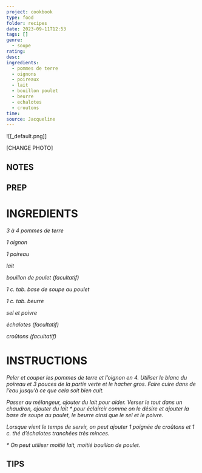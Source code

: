 ```yaml
---
project: cookbook
type: food
folder: recipes
date: 2023-09-11T12:53
tags: []
genre:
  - soupe
rating: 
desc: 
ingredients:
  - pommes de terre
  - oignons
  - poireaux
  - lait
  - bouillon poulet
  - beurre
  - echalotes
  - croutons
time: 
source: Jacqueline
---
```


![[_default.png]]

[CHANGE PHOTO]


## NOTES




## PREP


# INGREDIENTS

_3 à 4 pommes de terre_

_1 oignon_

_1 poireau_

_lait_

_bouillon de poulet (facultatif)_

_1 c. tab. base de soupe au poulet_

_1 c. tab. beurre_

_sel et poivre_

_échalotes (facultatif)_

_croûtons (facultatif)_

# INSTRUCTIONS

_Peler et couper les pommes de terre et l’oignon_
_en 4. Utiliser le blanc du poireau et 3_
_pouces de la partie verte et le hacher gros._
_Faire cuire dans de l’eau jusqu’à ce que cela_
_soit bien cuit._

_Passer au mélangeur, ajouter du lait pour aider._
_Verser le tout dans un chaudron, ajouter du_
_lait * pour éclaircir comme on le désire et_
_ajouter la base de soupe au poulet, le beurre_
_ainsi que le sel et le poivre._

_Lorsque vient le temps de servir, on peut ajouter_
_1 poignée de croûtons et 1 c. thé d’échalotes_
_tranchées très minces._

_* On peut utiliser moitié lait, moitié bouillon_
_de poulet._


## TIPS



